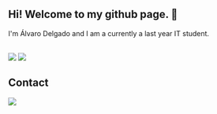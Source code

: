 ## Hi! Welcome to my github page. 👋

I'm Álvaro Delgado and I am a currently a last year IT student.

</br>
<div>
   <img src="https://github-readme-stats.vercel.app/api?username=Alvarodb&theme=tokyonight&show_icons=true&include_all_commits=true&count_private=true" />

   <img align="top" src="https://github-readme-stats.vercel.app/api/top-langs/?username=Alvarodb&theme=tokyonight" />
</div>

## Contact

<div>
    <a href="https://www.linkedin.com/in/alvarodelgadob/" target="_blank">
        <img src="https://img.shields.io/badge/LinkedIn-0077B5?style=for-the-badge&logo=linkedin&logoColor=white">
    </a>

</div>
